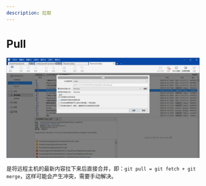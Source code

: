```yaml
---
description: 拉取
---
```


# Pull

![](../../.gitbook/assets/4.jpg)

是将远程主机的最新内容拉下来后直接合并，即：`git pull = git fetch + git merge`，这样可能会产生冲突，需要手动解决。

